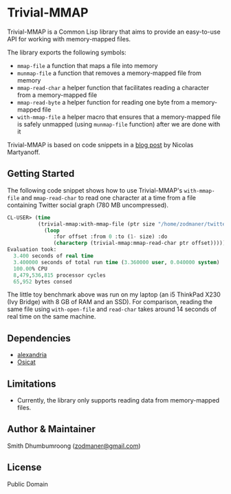 # Trivial-MMAP

Trivial-MMAP is a Common Lisp library that aims to provide an
easy-to-use API for working with memory-mapped files.

The library exports the following symbols:

* `mmap-file` a function that maps a file into memory
* `munmap-file` a function that removes a memory-mapped file from
  memory
* `mmap-read-char` a helper function that facilitates reading a
  character from a memory-mapped file
* `mmap-read-byte` a helper function for reading one byte from a
  memory-mapped file
* `with-mmap-file` a helper macro that ensures that a memory-mapped
  file is safely unmapped (using `munmap-file` function) after we are
  done with it

Trivial-MMAP is based on code snippets in a [blog post](https://web.archive.org/web/20120531022645/http://wandrian.net/2012-04-07-1352-mmap-files-in-lisp.html) by Nicolas Martyanoff.

## Getting Started

The following code snippet shows how to use Trivial-MMAP's
`with-mmap-file` and `mmap-read-char` to read one character at a time
from a file containing Twitter social graph (780 MB uncompressed).

````lisp
CL-USER> (time
          (trivial-mmap:with-mmap-file (ptr size "/home/zodmaner/twitter_rv_15066953.net")
            (loop
               :for offset :from 0 :to (1- size) :do
               (characterp (trivial-mmap:mmap-read-char ptr offset)))))
Evaluation took:
  3.400 seconds of real time
  3.400000 seconds of total run time (3.360000 user, 0.040000 system)
  100.00% CPU
  8,479,536,815 processor cycles
  65,952 bytes consed
````

The little toy benchmark above was run on my laptop (an i5 ThinkPad
X230 (Ivy Bridge) with 8 GB of RAM and an SSD). For comparison,
reading the same file using `with-open-file` and `read-char` takes
around 14 seconds of real time on the same machine.

## Dependencies

* [alexandria](https://common-lisp.net/project/alexandria/)
* [Osicat](https://common-lisp.net/project/osicat/)

## Limitations

* Currently, the library only supports reading data from memory-mapped files.

## Author & Maintainer

Smith Dhumbumroong (<zodmaner@gmail.com>)

## License

Public Domain
